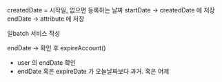 createdDate = 시작일, 없으면 등록하는 날짜
startDate -> createdDate 에 저장
endDate -> attribute 에 저장

일batch 서비스 작성

endDate -> 확인 후
expireAccount() 
- user 의 endDate 확인
- endDate 혹은 expireDate 가 오늘날짜보다 과거. 혹은 어제